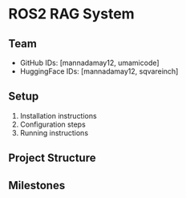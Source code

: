 # ROS2 RAG System

## Team
- GitHub IDs: [mannadamay12, umamicode]
- HuggingFace IDs: [mannadamay12, sqvareinch]

## Setup
1. Installation instructions
2. Configuration steps
3. Running instructions

## Project Structure


## Milestones
